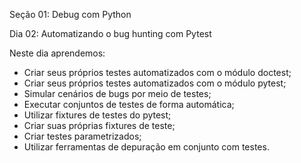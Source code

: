 Seção 01: Debug com Python

Dia 02: Automatizando o bug hunting com Pytest

Neste dia aprendemos: 
- Criar seus próprios testes automatizados com o módulo doctest;
- Criar seus próprios testes automatizados com o módulo pytest;
- Simular cenários de bugs por meio de testes;
- Executar conjuntos de testes de forma automática;
- Utilizar fixtures de testes do pytest;
- Criar suas próprias fixtures de teste;
- Criar testes parametrizados;
- Utilizar ferramentas de depuração em conjunto com testes.
